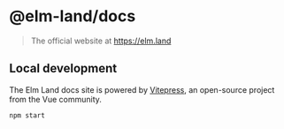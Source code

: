# @elm-land/docs
> The official website at https://elm.land

## Local development

The Elm Land docs site is powered by [Vitepress](https://vitepress.vuejs.org/), an open-source project from the Vue community.

```
npm start
```